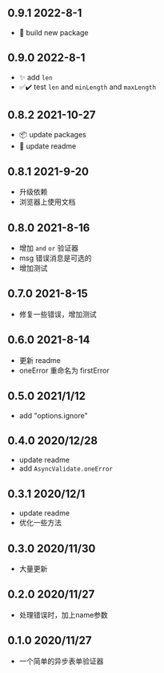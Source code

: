 ## 0.9.1 2022-8-1

- 🐛 build new package
  

## 0.9.0 2022-8-1

- ✨ add `len`
- ✅✔️ test `len` and `minLength` and `maxLength`


## 0.8.2 2021-10-27

- 📦 update packages
- 📑 update readme

## 0.8.1 2021-9-20

- 升级依赖
- 浏览器上使用文档

## 0.8.0 2021-8-16

- 增加 `and` `or` 验证器
- msg 错误消息是可选的
- 增加测试

## 0.7.0 2021-8-15

- 修复一些错误，增加测试

## 0.6.0 2021-8-14

- 更新 readme
- oneError 重命名为 firstError


## 0.5.0 2021/1/12

- add "options.ignore"

## 0.4.0 2020/12/28

- update readme
- add `AsyncValidate.oneError`

## 0.3.1 2020/12/1

- update readme
- 优化一些方法

## 0.3.0 2020/11/30

- 大量更新

## 0.2.0 2020/11/27

- 处理错误时，加上name参数

## 0.1.0 2020/11/27

- 一个简单的异步表单验证器